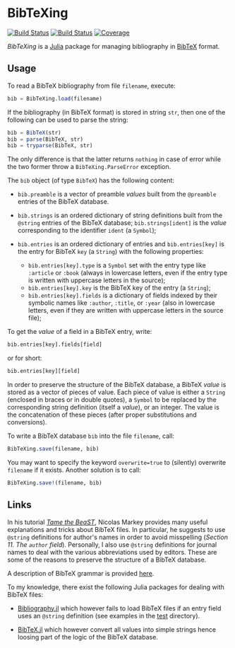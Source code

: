 # BibTeXing
[![Build Status](https://github.com/emmt/BibTeXing.jl/actions/workflows/CI.yml/badge.svg?branch=main)](https://github.com/emmt/BibTeXing.jl/actions/workflows/CI.yml?query=branch%3Amain) [![Build Status](https://ci.appveyor.com/api/projects/status/github/emmt/BibTeXing.jl?svg=true)](https://ci.appveyor.com/project/emmt/BibTeXing-jl) [![Coverage](https://codecov.io/gh/emmt/BibTeXing.jl/branch/main/graph/badge.svg)](https://codecov.io/gh/emmt/BibTeXing.jl)

*BibTeXing* is a [Julia](https://julialang.org) package for managing bibliography in
[BibTeX](https://en.wikipedia.org/wiki/BibTeX) format.

## Usage

To read a BibTeX bibliography from file `filename`, execute:

``` julia
bib = BibTeXing.load(filename)
```

If the bibliography (in BibTeX format) is stored in string `str`, then one of the following
can be used to parse the string:

``` julia
bib = BibTeX(str)
bib = parse(BibTeX, str)
bib = tryparse(BibTeX, str)
```

The only difference is that the latter returns `nothing` in case of error while the two
former throw a `BibTeXing.ParseError` exception.

The `bib` object (of type `BibTeX`) has the following content:

- `bib.preamble` is a vector of preamble *values* built from the `@preamble` entries of the
   BibTeX database.

- `bib.strings` is an ordered dictionary of string definitions built from the `@string`
   entries of the BibTeX database; `bib.strings[ident]` is the *value* corresponding to the
   identifier `ident` (a `Symbol`);

- `bib.entries` is an ordered dictionary of entries and `bib.entries[key]` is the entry for
  BibTeX `key` (a `String`) with the following properties:

  - `bib.entries[key].type` is a `Symbol` set with the entry type like `:article` or `:book`
    (always in lowercase letters, even if the entry type is written with uppercase letters
    in the source);
  - `bib.entries[key].key` is the BibTeX key of the entry (a `String`);
  - `bib.entries[key].fields` is a dictionary of fields indexed by their symbolic names like
    `:author`, `:title`, or `:year` (also in lowercase letters, even if they are written
    with uppercase letters in the source file);

To get the *value* of a field in a BibTeX entry, write:

``` julia
bib.entries[key].fields[field]
```

or for short:

``` julia
bib.entries[key][field]
```

In order to preserve the structure of the BibTeX database, a BibTeX *value* is stored as a
vector of pieces of value. Each piece of value is either a `String` (enclosed in braces or
in double quotes), a `Symbol` to be replaced by the corresponding string definition (itself
a *value*), or an integer. The value is the concatenation of these pieces (after proper
substitutions and conversions).

To write a BibTeX database `bib` into the file `filename`, call:

``` julia
BibTeXing.save(filename, bib)
```

You may want to specify the keyword `overwrite=true` to (silently) overwrite `filename` if
it exists. Another solution is to call:

``` julia
BibTeXing.save!(filename, bib)
```


## Links

In his tutorial [*Tame the
BeaST*](https://tug.ctan.org/info/bibtex/tamethebeast/ttb_en.pdf), Nicolas Markey provides
many useful explanations and tricks about BibTeX files. In particular, he suggests to use
`@string` definitions for author's names in order to avoid misspelling (*Section 11. The
`author` field*). Personally, I also use `@string` definitions for journal names to deal
with the various abbreviations used by editors. These are some of the reasons to preserve
the structure of a BibTeX database.

A description of BibTeX grammar is provided [here](https://github.com/aclements/biblib#recognized-grammar).

To my knowledge, there exist the following Julia packages for dealing with BibTeX files:

- [Bibliography.jl](https://github.com/Humans-of-Julia/Bibliography.jl) which however fails
  to load BibTeX files if an entry field uses an `@string` definition (see examples in the
  [test](./test) directory).

- [BibTeX.jl](https://github.com/JuliaTeX/BibTeX.jl) which however convert all values into
  simple strings hence loosing part of the logic of the BibTeX database.
